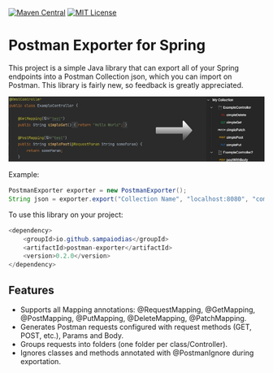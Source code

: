 [![Maven Central](https://img.shields.io/badge/maven%20central-0.2.0-brightgreen)](https://search.maven.org/artifact/io.github.sampaiodias/postman-exporter)
[![MIT License](https://img.shields.io/github/license/sampaiodias/postman-exporter-for-spring)](https://github.com/sampaiodias/postman-exporter-for-spring/blob/main/LICENSE.md)

# Postman Exporter for Spring

This project is a simple Java library that can export all of your Spring endpoints into a Postman Collection json, which you can import on Postman. This library is fairly new, so feedback is greatly appreciated.

![example](images/readme-example.jpg)

Example:
```java
PostmanExporter exporter = new PostmanExporter();
String json = exporter.export("Collection Name", "localhost:8080", "com.example.package");
```

To use this library on your project:
```java
<dependency>
    <groupId>io.github.sampaiodias</groupId>
    <artifactId>postman-exporter</artifactId>
    <version>0.2.0</version>
</dependency>
```

## Features
- Supports all Mapping annotations: @RequestMapping, @GetMapping, @PostMapping, @PutMapping, @DeleteMapping, @PatchMapping.
- Generates Postman requests configured with request methods (GET, POST, etc.), Params and Body. 
- Groups requests into folders (one folder per class/Controller).
- Ignores classes and methods annotated with @PostmanIgnore during exportation.
